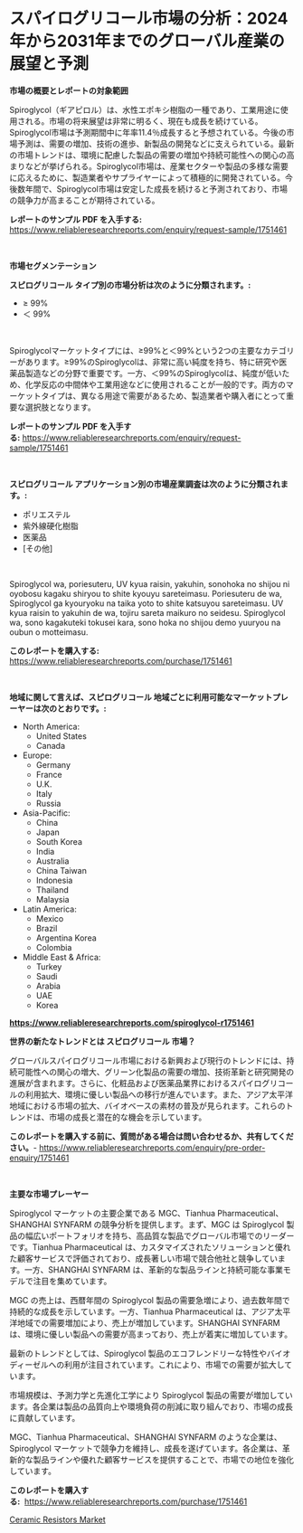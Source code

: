 <p><h1>スパイログリコール市場の分析：2024年から2031年までのグローバル産業の展望と予測</h1></p><p><strong>市場の概要とレポートの対象範囲</strong></p>
<p><p>Spiroglycol（ギアピロル）は、水性エポキシ樹脂の一種であり、工業用途に使用される。市場の将来展望は非常に明るく、現在も成長を続けている。Spiroglycol市場は予測期間中に年率11.4％成長すると予想されている。今後の市場予測は、需要の増加、技術の進歩、新製品の開発などに支えられている。最新の市場トレンドは、環境に配慮した製品の需要の増加や持続可能性への関心の高まりなどが挙げられる。Spiroglycol市場は、産業セクターや製品の多様な需要に応えるために、製造業者やサプライヤーによって積極的に開発されている。今後数年間で、Spiroglycol市場は安定した成長を続けると予測されており、市場の競争力が高まることが期待されている。</p></p>
<p><strong>レポートのサンプル PDF を入手する:</strong> <a href="https://www.reliableresearchreports.com/enquiry/request-sample/1751461">https://www.reliableresearchreports.com/enquiry/request-sample/1751461</a></p>
<p>&nbsp;</p>
<p><strong>市場セグメンテーション</strong></p>
<p><strong>スピログリコール タイプ別の市場分析は次のように分類されます。:</strong></p>
<p><ul><li>≥ 99%</li><li>＜ 99%</li></ul></p>
<p>&nbsp;</p>
<p><p>Spiroglycolマーケットタイプには、≥99%と＜99%という2つの主要なカテゴリーがあります。≥99%のSpiroglycolは、非常に高い純度を持ち、特に研究や医薬品製造などの分野で重要です。一方、＜99%のSpiroglycolは、純度が低いため、化学反応の中間体や工業用途などに使用されることが一般的です。両方のマーケットタイプは、異なる用途で需要があるため、製造業者や購入者にとって重要な選択肢となります。</p></p>
<p><strong>レポートのサンプル PDF を入手する:</strong>&nbsp;<a href="https://www.reliableresearchreports.com/enquiry/request-sample/1751461">https://www.reliableresearchreports.com/enquiry/request-sample/1751461</a></p>
<p>&nbsp;</p>
<p><strong> スピログリコール アプリケーション別の市場産業調査は次のように分類されます。:</strong></p>
<p><ul><li>ポリエステル</li><li>紫外線硬化樹脂</li><li>医薬品</li><li>[その他]</li></ul></p>
<p>&nbsp;</p>
<p><p>Spiroglycol wa, poriesuteru, UV kyua raisin, yakuhin, sonohoka no shijou ni oyobosu kagaku shiryou to shite kyouyu sareteimasu. Poriesuteru de wa, Spiroglycol ga kyouryoku na taika yoto to shite katsuyou sareteimasu. UV kyua raisin to yakuhin de wa, tojiru sareta maikuro no seidesu. Spiroglycol wa, sono kagakuteki tokusei kara, sono hoka no shijou demo yuuryou na oubun o motteimasu.</p></p>
<p><strong>このレポートを購入する:</strong>&nbsp; <a href="https://www.reliableresearchreports.com/purchase/1751461">https://www.reliableresearchreports.com/purchase/1751461</a></p>
<p>&nbsp;</p>
<p><strong>地域に関して言えば、スピログリコール 地域ごとに利用可能なマーケットプレーヤーは次のとおりです。:</strong></p>
<p><ul>
    <li>
        North America:
        <ul>
            <li>United States</li>
            <li>Canada</li>
        </ul>
    </li>
    <li>
        Europe:
        <ul>
            <li>Germany</li>
            <li>France</li>
            <li>U.K.</li>
            <li>Italy</li>
            <li>Russia</li>
        </ul>
    </li>
    <li>
        Asia-Pacific:
        <ul>
            <li>China</li>
            <li>Japan</li>
            <li>South Korea</li>
            <li>India</li>
            <li>Australia</li>
            <li>China Taiwan</li>
            <li>Indonesia</li>
            <li>Thailand</li>
            <li>Malaysia</li>
        </ul>
    </li>
    <li>
        Latin America:
        <ul>
            <li>Mexico</li>
            <li>Brazil</li>
            <li>Argentina Korea</li>
            <li>Colombia</li>
        </ul>
    </li>
    <li>
        Middle East & Africa:
        <ul>
            <li>Turkey</li>
            <li>Saudi</li>
            <li>Arabia</li>
            <li>UAE</li>
            <li>Korea</li>
        </ul>
    </li>
    </ul></p>
<p><strong><a href="https://www.reliableresearchreports.com/spiroglycol-r1751461">https://www.reliableresearchreports.com/spiroglycol-r1751461</a></strong>&nbsp;</p>
<p><strong>世界の新たなトレンドとは スピログリコール 市場？</strong></p>
<p><p>グローバルスパイログリコール市場における新興および現行のトレンドには、持続可能性への関心の増大、グリーン化製品の需要の増加、技術革新と研究開発の進展が含まれます。さらに、化粧品および医薬品業界におけるスパイログリコールの利用拡大、環境に優しい製品への移行が進んでいます。また、アジア太平洋地域における市場の拡大、バイオベースの素材の普及が見られます。これらのトレンドは、市場の成長と潜在的な機会を示しています。</p></p>
<p><strong>このレポートを購入する前に、質問がある場合は問い合わせるか、共有してください。</strong>- <a href="https://www.reliableresearchreports.com/enquiry/pre-order-enquiry/1751461">https://www.reliableresearchreports.com/enquiry/pre-order-enquiry/1751461</a></p>
<p>&nbsp;</p>
<p><strong>主要な市場プレーヤー</strong></p>
<p><p>Spiroglycol マーケットの主要企業である MGC、Tianhua Pharmaceutical、SHANGHAI SYNFARM の競争分析を提供します。まず、MGC は Spiroglycol 製品の幅広いポートフォリオを持ち、高品質な製品でグローバル市場でのリーダーです。Tianhua Pharmaceutical は、カスタマイズされたソリューションと優れた顧客サービスで評価されており、成長著しい市場で競合他社と競争しています。一方、SHANGHAI SYNFARM は、革新的な製品ラインと持続可能な事業モデルで注目を集めています。</p><p>MGC の売上は、西暦年間の Spiroglycol 製品の需要急増により、過去数年間で持続的な成長を示しています。一方、Tianhua Pharmaceutical は、アジア太平洋地域での需要増加により、売上が増加しています。SHANGHAI SYNFARM は、環境に優しい製品への需要が高まっており、売上が着実に増加しています。</p><p>最新のトレンドとしては、Spiroglycol 製品のエコフレンドリーな特性やバイオディーゼルへの利用が注目されています。これにより、市場での需要が拡大しています。</p><p>市場規模は、予測力学と先進化工学により Spiroglycol 製品の需要が増加しています。各企業は製品の品質向上や環境負荷の削減に取り組んでおり、市場の成長に貢献しています。</p><p>MGC、Tianhua Pharmaceutical、SHANGHAI SYNFARM のような企業は、Spiroglycol マーケットで競争力を維持し、成長を遂げています。各企業は、革新的な製品ラインや優れた顧客サービスを提供することで、市場での地位を強化しています。</p></p>
<p><strong>このレポートを購入する:</strong>&nbsp;&nbsp;<a href="https://www.reliableresearchreports.com/purchase/1751461">https://www.reliableresearchreports.com/purchase/1751461</a></p>
<p><p><a href="https://sulfuric-clavicle-d39.notion.site/Ceramic-Resistors-Market-Analysis-Its-CAGR-Market-Segmentation-and-Global-Industry-Overview-af78651289cd42d798ac5e996996e9fc">Ceramic Resistors Market</a></p></p>
